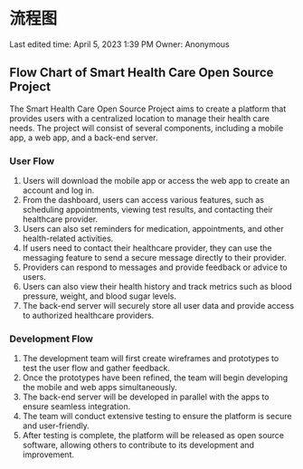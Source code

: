 # 流程图

Last edited time: April 5, 2023 1:39 PM
Owner: Anonymous

## Flow Chart of Smart Health Care Open Source Project

The Smart Health Care Open Source Project aims to create a platform that provides users with a centralized location to manage their health care needs. The project will consist of several components, including a mobile app, a web app, and a back-end server.

### User Flow

1. Users will download the mobile app or access the web app to create an account and log in.
2. From the dashboard, users can access various features, such as scheduling appointments, viewing test results, and contacting their healthcare provider.
3. Users can also set reminders for medication, appointments, and other health-related activities.
4. If users need to contact their healthcare provider, they can use the messaging feature to send a secure message directly to their provider.
5. Providers can respond to messages and provide feedback or advice to users.
6. Users can also view their health history and track metrics such as blood pressure, weight, and blood sugar levels.
7. The back-end server will securely store all user data and provide access to authorized healthcare providers.

### Development Flow

1. The development team will first create wireframes and prototypes to test the user flow and gather feedback.
2. Once the prototypes have been refined, the team will begin developing the mobile and web apps simultaneously.
3. The back-end server will be developed in parallel with the apps to ensure seamless integration.
4. The team will conduct extensive testing to ensure the platform is secure and user-friendly.
5. After testing is complete, the platform will be released as open source software, allowing others to contribute to its development and improvement.